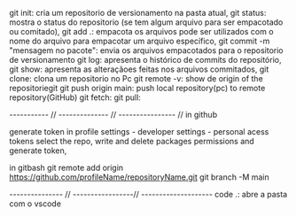 git init: cria um repositorio de versionamento na pasta atual,
git status: mostra o status do repositorio (se tem algum arquivo para ser empacotado ou comitado),
git add .: empacota os arquivos pode ser utilizados com o nome do arquivo para empacotar um arquivo específico,
git commit -m "mensagem no pacote": envia os arquivos empacotados para o repositorio de versionamento
git log: apresenta o histórico de commits do repositório,
git show: apresenta as alteraçãoes feitas nos arquivos commitados,
git clone: clona um repositorio no Pc
git remote -v: show de origin of the repositoriegit
git push origin main: push local repository(pc) to remote repository(GitHub)
git fetch:
git pull:

----------- // -------------- // ---------------- //
in github 

generate token in profile settings - developer settings - personal acess tokens
select the repo, write and delete packages permissions and generate token,

in gitbash 
git remote add origin https://github.com/profileName/repositoryName.git
git branch -M main

--------------- // -----------------// --------------------
code .: abre a pasta com o vscode